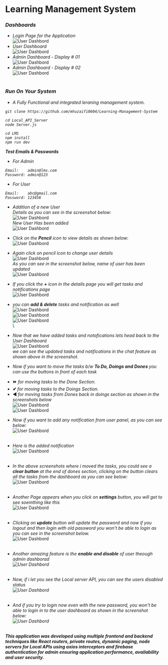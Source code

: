 # Learning Management System

### <i> Dashboards</i>

* <i>Login Page for the Application</i><br>
<img src='./Pics/Screenshot_1.png' alt='User Dashbord'/><br>
* <i>User Dashboard</i><br>
<img src='./Pics/Screenshot_2.png' alt='User Dashbord'/><br>
* <i>Admin Dashboard - Display # 01</i><br>
<img src='./Pics/Screenshot_3.png' alt='User Dashbord'/><br>
* <i>Admin Dashboard - Display # 02</i><br>
<img src='./Pics/Screenshot_4.png' alt='User Dashbord'/><br><br>

### <i>Run On Your System</i>

* <i>A Fully Functional and integrated leraning management system.</i>
<i>

```
git clone https://github.com/mhuzaifi0604/Learning-Management-System
```

```
cd Local_API_Server
node Server.js
```

```
cd LMS
npm install
npm run dev
```

<strong>Test Emails & Passwords</strong>

* For Admin

```
Email:    admin@lms.com
Password: admin@123
```

* For User

```
Email:    abc@gmail.com
Password: 123456
```

</i>

* <i>Addition of a new User</i><br>
      <i>Details as you can see in the screenshot below:</i><br>
<img src='./Pics/Screenshot_5.png' alt='User Dashbord'/><br>
      <i>New User Has been added</i><br>
<img src='./Pics/Screenshot_6.png' alt='User Dashbord'/><br>

* <i>Click on the <strong>Pencil</strong> icon to view details as shown below:</i><br>
<img src='./Pics/Screenshot_7.png' alt='User Dashbord'/><br>

* <i>Again click on pencil icon to change user details</i><br>
<img src='./Pics/Screenshot_8.png' alt='User Dashbord'/><br>
      <i>As you can see in the screenshot below, name of user has been updated</i><br>
<img src='./Pics/Screenshot_9.png' alt='User Dashbord'/><br>

* <i>If you click the <strong>+</strong> icon in the details page you will get tasks and notifications page</i><br>
<img src='./Pics/Screenshot_10.png' alt='User Dashbord'/><br>

* <i>you can <strong>add & delete</strong> tasks and notification as well</i><br>
<img src='./Pics/Screenshot_11.png' alt='User Dashbord'/><br>
<img src='./Pics/Screenshot_12.png' alt='User Dashbord'/><br>
<img src='./Pics/Screenshot_13.png' alt='User Dashbord'/><br>\

* <i>Now that we have added tasks and notofications lets head back to the User Dashboard</i><br>
<img src='./Pics/Screenshot_14.png' alt='User Dashbord'/><br>
<i>we can see the updated tasks and notifications in the chat feature as shown above in the screenshot.</i><br>

* <i>Now if you want to move the tasks b/w <strong>To Do, Doings and Dones </strong>you can use the buttons in front of each task</i><br>
        <li><strong>⏩</strong> <i>for moving tasks to the Done Section.</i>
        <li><strong>✔ </strong><i>for moving tasks to the Doings Section.</i>
        <li><strong>◀ </strong><i>for moving tasks from Dones back in doings section as shown in the screenshots below</i><br>
<img src='./Pics/Screenshot_15.png' alt='User Dashbord'/><br>
<img src='./Pics/Screenshot_16.png' alt='User Dashbord'/><br>

* <i>Now if you want to add any notification from user panel, as you can see below:</i><br>
<img src='./Pics/Screenshot_17.png' alt='User Dashbord' style="display: block; margin: 0 auto"/><br>

* <i>Here is the added notification</i><br>
<img src='./Pics/Screenshot_18.png' alt='User Dashbord' style="display: block; margin: 0 auto"/><br>

* <i>In the above screenshots where i moved the tasks, you could see a <strong>clear button</strong> at the end of dones section, clicking on the button clears all the tasks from the dashboard as you can see below:</i><br>
<img src='./Pics/Screenshot_19.png' alt='User Dashbord' style="display: block; margin: 0 auto"/><br>
* <i>Another Page appears when you click on <strong>settings</strong> button, you will get to see soemthing like this</i><br>
<img src='./Pics/Screenshot_20.png' alt='User Dashbord' style="display: block; margin: 0 auto"/><br>
* <i>Clicking on <strong>update</strong> button will update the password and now if you logout and then login with old password you won't be able to login as you can see in the screenshot below.</i><br>
<img src='./Pics/Screenshot_21.png' alt='User Dashbord' style="display: block; margin: 0 auto"/><br>
* <i>Another amazing feature is the <strong>enable and disable</strong> of user theough admin dashborad<i><br>
<img src='./Pics/Screenshot_22.png' alt='User Dashbord' style="display: block; margin: 0 auto"/><br>
* <i>Now, if i let you see the Local server API, you can see the users disabled status</i><br>
<img src='./Pics/Screenshot_23.png' alt='User Dashbord' style="display: block; margin: 0 auto"/><br>
* <i>And if you try to login now even with the new password, you won't be able to login in to the user dashboard as shown in the screenshot below:<br></i>
<img src='./Pics/Screenshot_24.png' alt='User Dashbord' style="display: block; margin: 0 auto"/><br>

<strong><i>This application was developed using multiple frontend and backend techniques like React routers, private routes, dynamic paging, node servers for Local APIs using axios interceptors and firebase authentication for admin ensuring application performance, availability and user security.</i></strong>
